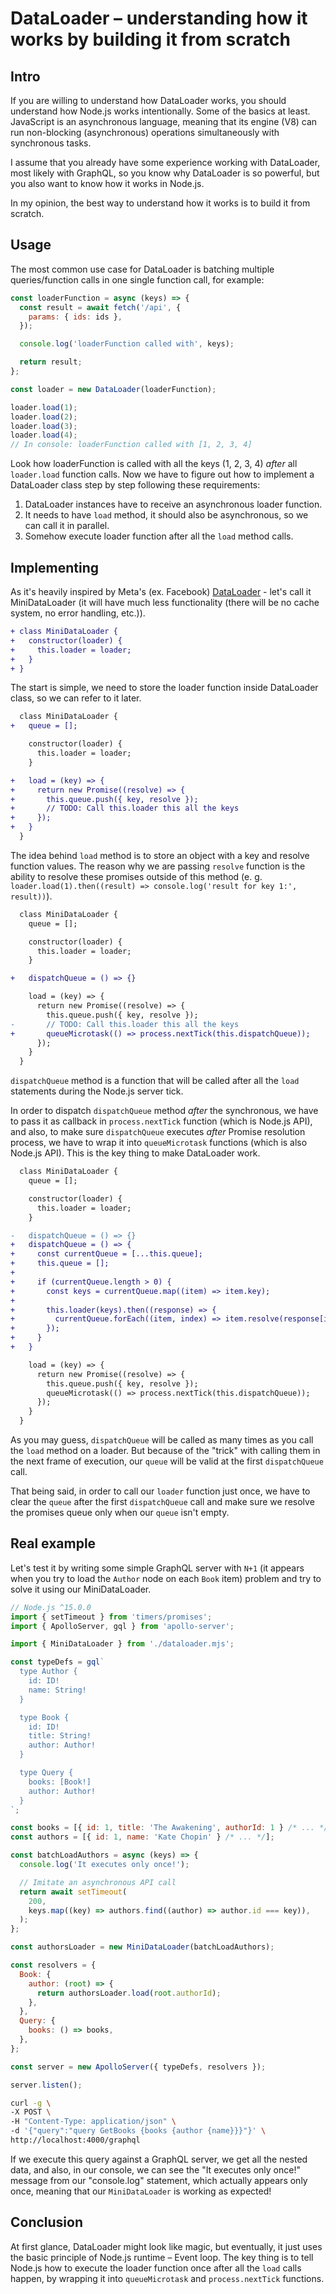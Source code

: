 # DataLoader – understanding how it works by building it from scratch

## Intro

If you are willing to understand how DataLoader works, you should understand how Node.js works intentionally. Some of the basics at least. JavaScript is an asynchronous language, meaning that its engine (V8) can run non-blocking (asynchronous) operations simultaneously with synchronous tasks.

I assume that you already have some experience working with DataLoader, most likely with GraphQL, so you know why DataLoader is so powerful, but you also want to know how it works in Node.js.

In my opinion, the best way to understand how it works is to build it from scratch.

## Usage

The most common use case for DataLoader is batching multiple queries/function calls in one single function call, for example:

```js
const loaderFunction = async (keys) => {
  const result = await fetch('/api', {
    params: { ids: ids },
  });

  console.log('loaderFunction called with', keys);

  return result;
};

const loader = new DataLoader(loaderFunction);

loader.load(1);
loader.load(2);
loader.load(3);
loader.load(4);
// In console: loaderFunction called with [1, 2, 3, 4]
```

Look how loaderFunction is called with all the keys (1, 2, 3, 4) _after_ all `loader.load` function calls. Now we have to figure out how to implement a DataLoader class step by step following these requirements:

1. DataLoader instances have to receive an asynchronous loader function.
2. It needs to have `load` method, it should also be asynchronous, so we can call it in parallel.
3. Somehow execute loader function after all the `load` method calls.

## Implementing

As it's heavily inspired by Meta's (ex. Facebook) [DataLoader](https://github.com/graphql/dataloader) - let's call it MiniDataLoader (it will have much less functionality (there will be no cache system, no error handling, etc.)).

```diff
+ class MiniDataLoader {
+   constructor(loader) {
+     this.loader = loader;
+   }
+ }
```

The start is simple, we need to store the loader function inside DataLoader class, so we can refer to it later.

```diff
  class MiniDataLoader {
+   queue = [];

    constructor(loader) {
      this.loader = loader;
    }

+   load = (key) => {
+     return new Promise((resolve) => {
+       this.queue.push({ key, resolve });
+       // TODO: Call this.loader this all the keys
+     });
+   }
  }
```

The idea behind `load` method is to store an object with a key and resolve function values. The reason why we are passing `resolve` function is the ability to resolve these promises outside of this method (e. g. `loader.load(1).then((result) => console.log('result for key 1:', result))`).

```diff
  class MiniDataLoader {
    queue = [];

    constructor(loader) {
      this.loader = loader;
    }

+   dispatchQueue = () => {}

    load = (key) => {
      return new Promise((resolve) => {
        this.queue.push({ key, resolve });
-       // TODO: Call this.loader this all the keys
+       queueMicrotask(() => process.nextTick(this.dispatchQueue));
      });
    }
  }
```

`dispatchQueue` method is a function that will be called after all the `load` statements during the Node.js server tick.

In order to dispatch `dispatchQueue` method _after_ the synchronous, we have to pass it as callback in `process.nextTick` function (which is Node.js API), and also, to make sure `dispatchQueue` executes _after_ Promise resolution process, we have to wrap it into `queueMicrotask` functions (which is also Node.js API). This is the key thing to make DataLoader work.

```diff
  class MiniDataLoader {
    queue = [];

    constructor(loader) {
      this.loader = loader;
    }

-   dispatchQueue = () => {}
+   dispatchQueue = () => {
+     const currentQueue = [...this.queue];
+     this.queue = [];
+
+     if (currentQueue.length > 0) {
+       const keys = currentQueue.map((item) => item.key);
+
+       this.loader(keys).then((response) => {
+         currentQueue.forEach((item, index) => item.resolve(response[index]));
+       });
+     }
+   }

    load = (key) => {
      return new Promise((resolve) => {
        this.queue.push({ key, resolve });
        queueMicrotask(() => process.nextTick(this.dispatchQueue));
      });
    }
  }
```

As you may guess, `dispatchQueue` will be called as many times as you call the `load` method on a loader. But because of the "trick" with calling them in the next frame of execution, our `queue` will be valid at the first `dispatchQueue` call.

That being said, in order to call our `loader` function just once, we have to clear the `queue` after the first `dispatchQueue` call and make sure we resolve the promises queue only when our `queue` isn't empty.

## Real example

Let's test it by writing some simple GraphQL server with `N+1` (it appears when you try to load the `Author` node on each `Book` item) problem and try to solve it using our MiniDataLoader.

```js
// Node.js ^15.0.0
import { setTimeout } from 'timers/promises';
import { ApolloServer, gql } from 'apollo-server';

import { MiniDataLoader } from './dataloader.mjs';

const typeDefs = gql`
  type Author {
    id: ID!
    name: String!
  }

  type Book {
    id: ID!
    title: String!
    author: Author!
  }

  type Query {
    books: [Book!]
    author: Author!
  }
`;

const books = [{ id: 1, title: 'The Awakening', authorId: 1 } /* ... */];
const authors = [{ id: 1, name: 'Kate Chopin' } /* ... */];

const batchLoadAuthors = async (keys) => {
  console.log('It executes only once!');

  // Imitate an asynchronous API call
  return await setTimeout(
    200,
    keys.map((key) => authors.find((author) => author.id === key)),
  );
};

const authorsLoader = new MiniDataLoader(batchLoadAuthors);

const resolvers = {
  Book: {
    author: (root) => {
      return authorsLoader.load(root.authorId);
    },
  },
  Query: {
    books: () => books,
  },
};

const server = new ApolloServer({ typeDefs, resolvers });

server.listen();
```

```bash
curl -g \
-X POST \
-H "Content-Type: application/json" \
-d '{"query":"query GetBooks {books {author {name}}}"}' \
http://localhost:4000/graphql
```

If we execute this query against a GraphQL server, we get all the nested data, and also, in our console, we can see the "It executes only once!" message from our "console.log" statement, which actually appears only once, meaning that our `MiniDataLoader` is working as expected!

## Conclusion

At first glance, DataLoader might look like magic, but eventually, it just uses the basic principle of Node.js runtime – Event loop. The key thing is to tell Node.js how to execute the loader function once after all the `load` calls happen, by wrapping it into `queueMicrotask` and `process.nextTick` functions.
